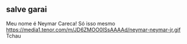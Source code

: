 ## salve garai
Meu nome é Neymar Careca!
Só isso mesmo
![]()https://media1.tenor.com/m/JD6ZMOO0ISsAAAAd/neymar-neymar-jr.gif
Tchau
